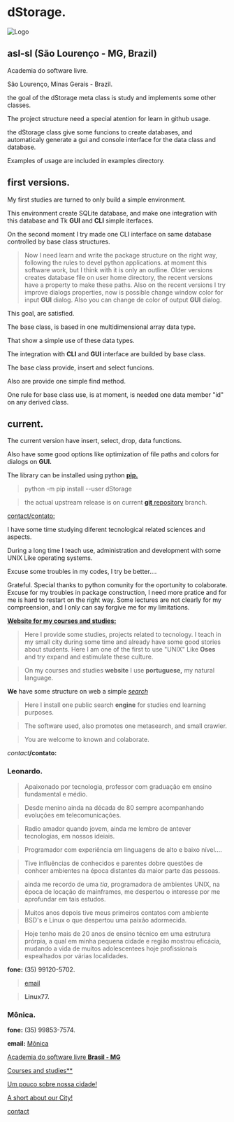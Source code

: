 # dStorage.

![Logo](https://asl-sl.com.br/dstorage/img/dStorage.png)


## asl-sl (São Lourenço - MG, Brazil)

Academia do software livre.

São Lourenço, Minas Gerais - Brazil.


the goal of the dStorage meta class is study and implements some other classes.

The project structure need a special atention for learn in github usage.

the dStorage class give some funcions to create databases, and automaticaly
generate a gui and console interface for the data class and database.

Examples of usage are included in examples directory.

## first versions.

My first studies are turned to only build a simple environment.

This environment create SQLite database, and make one integration with this database and Tk **GUI** and __CLI__ simple iterfaces.

On the second moment I try made one CLI interface on same database controlled by base class structures.

> Now I need learn and write the package structure on the right way, following the rules to 
> devel python applications. at moment this software work, but I think with it is only an 
> outline.
> Older versions creates database file on user home directory, the recent versions have a property to make these paths.
> Also on the recent versions I try improve dialogs properties, now is possible change window color for input **GUI** dialog. Also you can change de color of output **GUI** dialog.

This goal, are satisfied.

The base class, is based in one multidimensional array data type.

That show a simple use of these data types.

The integration with __CLI__ and __GUI__ interface are builded by base class.

The base class provide, insert and select funcions.

Also are provide one simple find method.

One rule for base class use, is at moment, is needed one data member "id" on any derived class.

## current.

The current version have insert, select, drop, data functions.

Also have some good options like optimization of file paths and colors for dialogs on **GUI.**

The library can be installed using python [**pip.**](https://pypi.org/project/dStorage/)

> python -m pip install --user dStorage

> the actual upstream release is on current [**git** repository](https://github.com/leo0-07/dStorage) branch.

[contact/contato:](mailto:feraleomg@gmail.com)

I have some time studying diferent tecnological related sciences and aspects.

During a long time I teach use, administration and development with some UNIX Like operating systems.

Excuse some troubles in my codes, I try be better....

Grateful.
Special thanks to python comunity for the oportunity to colaborate.
Excuse for my troubles in package construction, I need more pratice and for me is hard to restart on the right way. Some lectures are not clearly for my compreension, and I only can say forgive me for my limitations.


[**Website for my courses and studies:**](http://www.asl-sl.com.br)
> Here I provide some studies, projects related to tecnology. I teach in my small city during some time and already have some good stories about students. Here I am one of the first to use "UNIX" Like __Oses__ and try expand and estimulate these culture.

> On my courses and studies **website** I use __portuguese,__ my natural language.


**We** have some structure on web a simple [_search_](http://eureka.magicbyte.tec.br/)


> Here I install one public search __engine__ for studies end learning purposes.

> The software used, also promotes one metasearch, and small crawler.

> You are welcome to known and colaborate.


_contact_**/contato:**

### Leonardo.

> Apaixonado por tecnologia, professor com graduação em ensino fundamental e médio.

> Desde menino ainda na década de 80 sempre acompanhando evoluções em telecomunicações.

> Radio amador quando jovem, ainda me lembro de antever tecnologias, em nossos ideiais.

> Programador com experiência em linguagens de alto e baixo nível....

> Tive influências de conhecidos e parentes dobre questões de conhcer ambientes na época distantes da maior parte das pessoas.

> ainda me recordo de uma _tia_, programadora de ambientes UNIX, na época de locação de mainframes, me despertou o interesse por me aprofundar em tais estudos.

> Muitos anos depois tive meus primeiros contatos com ambiente BSD's e Linux o que despertou uma paixão adormecida.

> Hoje tenho mais de 20 anos de ensino técnico em uma estrutura prórpia, a qual em minha pequena cidade e região mostrou eficácia, mudando a vida de muitos adolescentees hoje profissionais espealhados por várias localidades.


**fone:** (35) 99120-5702.

> [email](mailto:leonardo@asl-sl.com.br)

> **Linux77.**

### Mônica.

**fone:** (35) 99853-7574.

**email:** [Mônica](mailto:monijucodoro@gmail.com)

[Academia do software livre **Brasil - MG**](http://www.asl-sl.com.br)

[Courses and studies**](http://www.cursos.asl-sl.com.br)

[Um pouco sobre nossa cidade!](http://www.asl-br.com/TMB)

[A short about our City!](http://www.asl-br.com/TMB)

[contact](mailto:feraleomg@gmail.com)
